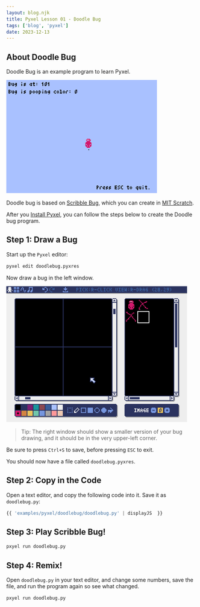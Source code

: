 ```yaml
---
layout: blog.njk
title: Pyxel Lesson 01 - Doodle Bug
tags: ['blog', 'pyxel']
date: 2023-12-13
---
```


## About Doodle Bug

Doodle Bug is an example program to learn Pyxel.

![an animation of doodle bug](/img/pyxel/doodlebug.gif)

Doodle bug is based on [Scribble Bug](https://github.com/edthedev/scratch_lessons/blob/master/ScribbleBug.md), which you can create in [MIT Scratch](https://scratch.mit.edu/projects/editor/).

After you [Install Pyxel](https://github.com/kitao/pyxel#how-to-install), you can follow the steps below to create the Doodle bug program.

## Step 1: Draw a Bug

Start up the `Pyxel` editor:

```sh
pyxel edit doodlebug.pyxres
```

Now draw a bug in the left window.

![drawing a bug in Pyxel](/img/pyxel/draw_bug.gif)

> Tip: The right window should show a smaller version of your bug drawing, and it should be in the very upper-left corner.

Be sure to press `Ctrl+S` to save, before pressing `ESC` to exit.

You should now have a file called `doodlebug.pyxres`.

## Step 2: Copy in the Code

Open a text editor, and copy the following code into it. Save it as `doodlebug.py`:

```python
{{ 'examples/pyxel/doodlebug/doodlebug.py' | displayJS  }}
```

## Step 3: Play Scribble Bug!

```sh
pxyel run doodlebug.py
```

## Step 4: Remix!

Open `doodlebug.py` in your text editor, and change some numbers, save the file, and run the program again so see what changed.

```sh
pxyel run doodlebug.py
```